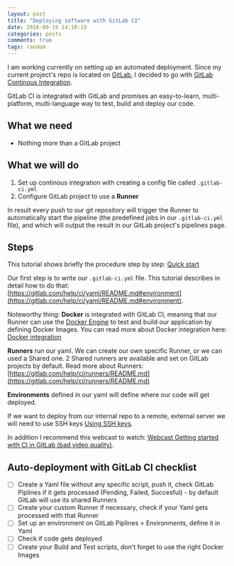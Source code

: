 ```yaml
---
layout: post
title: "Deploying software with GitLab CI"
date: 2016-09-19 14:10:19
categories: posts
comments: true
tags: random
---
```

I am working currently on setting up an automated deployment. Since my current project's repo is located on [GitLab](https://gitlab.com/), I decided to go with [GitLab Continous Integration](https://about.gitlab.com/gitlab-ci/).

GitLab CI is integrated with GitLab and promises an easy-to-learn, multi-platform, multi-language way to test, build and deploy our code.

## What we need

  - Nothing more than a GitLab project

## What we will do

  1. Set up continous integration with creating a config file called `.gitlab-ci.yml`
  2. Configure GitLab project to use a **Runner**

In result every push to our git repository will trigger the Runner to automatically start the pipeline (the predefined jobs in our `.gitlab-ci.yml` file), and which will output the result in our GitLab project's pipelines page.

## Steps

This tutorial shows briefly the procedure step by step: [Quick start](https://docs.gitlab.com/ce/ci/quick_start/README.html)

Our first step is to write our `.gitlab-ci.yml` file. This tutorial describes in detail how to do that: [https://gitlab.com/help/ci/yaml/README.md#environment](https://gitlab.com/help/ci/yaml/README.md#environment).

Noteworthy thing: **Docker** is integrated with GitLab CI, meaning that our Runner can use the [Docker Engine](https://www.docker.com/) to test and build our application by defining Docker Images. You can read more about Docker integration here: [Docker integration](https://gitlab.com/help/ci/docker/README.md)

**Runners** run our yaml. We can create our own specific Runner, or we can used a Shared one. 2 Shared runners are available and set on GitLab projects by default. Read more about Runners: [https://gitlab.com/help/ci/runners/README.md](https://gitlab.com/help/ci/runners/README.md)

**Environments** defined in our yaml will define where our code will get deployed. 

If we want to deploy from our internal repo to a remote, external server we will need to use SSH keys [Using SSH keys](https://docs.gitlab.com/ce/ci/ssh_keys/README.html).

In addition I recommend this webcast to watch: [Webcast Getting started with CI in GitLab (bad video quality)](https://www.youtube.com/watch?v=Hs8LCilGVaM).

## Auto-deployment with GitLab CI checklist

  - [ ] Create a Yaml file without any specific script, push it, check GitLab Piplines if it gets processed (Pending, Failed, Succesful) - by default GitLab will use its shared Runners
  - [ ] Create your custom Runner if necessary, check if your Yaml gets processed with that Runner
  - [ ] Set up an environment on GitLab Piplines > Environments, define it in Yaml
  - [ ] Check if code gets deployed
  - [ ] Create your Build and Test scripts, don't forget to use the right Docker Images
